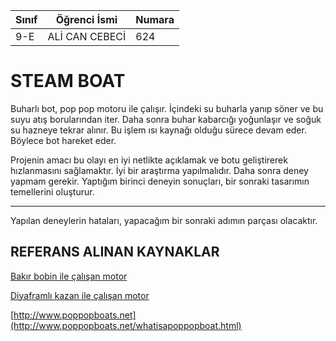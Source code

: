Sınıf | Öğrenci İsmi  | Numara
-------|----------------|--------
9-E   | ALİ CAN CEBECİ | 624


#  STEAM BOAT

Buharlı bot, pop pop motoru ile çalışır.  İçindeki su buharla yanıp söner ve bu suyu
 atış borularından iter. Daha sonra buhar kabarcığı yoğunlaşır ve soğuk su hazneye 
 tekrar alınır. Bu işlem ısı kaynağı olduğu sürece devam eder. Böylece bot hareket 
 eder. 

Projenin amacı bu olayı en iyi netlikte  açıklamak ve botu geliştirerek hızlanmasını 
sağlamaktır. İyi bir araştırma yapılmalıdır. Daha sonra deney yapmam gerekir. 
Yaptığım birinci deneyin sonuçları, bir sonraki tasarımın temellerini oluşturur. 


----------


Yapılan deneylerin hataları, yapacağım bir sonraki adımın parçası olacaktır. 


## REFERANS ALINAN KAYNAKLAR  
[Bakır bobin ile çalışan motor](https://youtu.be/hGh_erQOojk?t=1m2s) 

[Diyaframlı kazan ile çalışan motor](https://youtu.be/pO-wdPyyces) 

[http://www.poppopboats.net](http://www.poppopboats.net/whatisapoppopboat.html) 

